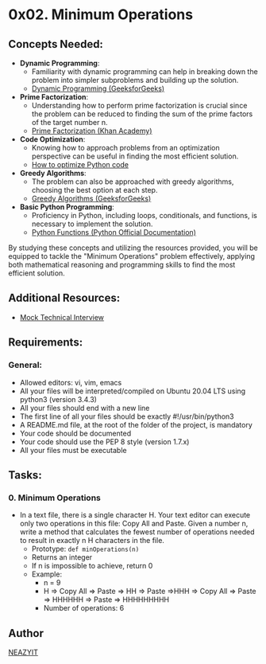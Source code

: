 # 0x02. Minimum Operations

## Concepts Needed:
- **Dynamic Programming**:
  - Familiarity with dynamic programming can help in breaking down the problem into simpler subproblems and building up the solution.
  - [Dynamic Programming (GeeksforGeeks)](https://www.geeksforgeeks.org/dynamic-programming/)
- **Prime Factorization**:
  - Understanding how to perform prime factorization is crucial since the problem can be reduced to finding the sum of the prime factors of the target number n.
  - [Prime Factorization (Khan Academy)](https://www.khanacademy.org/computing/computer-science/cryptography/comp-number-theory/v/prime-factorization)
- **Code Optimization**:
  - Knowing how to approach problems from an optimization perspective can be useful in finding the most efficient solution.
  - [How to optimize Python code](https://stackabuse.com/how-to-optimize-python-code/)
- **Greedy Algorithms**:
  - The problem can also be approached with greedy algorithms, choosing the best option at each step.
  - [Greedy Algorithms (GeeksforGeeks)](https://www.geeksforgeeks.org/greedy-algorithms/)
- **Basic Python Programming**:
  - Proficiency in Python, including loops, conditionals, and functions, is necessary to implement the solution.
  - [Python Functions (Python Official Documentation)](https://docs.python.org/3/tutorial/controlflow.html#defining-functions)

By studying these concepts and utilizing the resources provided, you will be equipped to tackle the "Minimum Operations" problem effectively, applying both mathematical reasoning and programming skills to find the most efficient solution.

## Additional Resources:
- [Mock Technical Interview](https://github.com/holbertonschool/mock-interviews)
  
## Requirements:
### General:
- Allowed editors: vi, vim, emacs
- All your files will be interpreted/compiled on Ubuntu 20.04 LTS using python3 (version 3.4.3)
- All your files should end with a new line
- The first line of all your files should be exactly #!/usr/bin/python3
- A README.md file, at the root of the folder of the project, is mandatory
- Your code should be documented
- Your code should use the PEP 8 style (version 1.7.x)
- All your files must be executable

## Tasks:
### 0. Minimum Operations
- In a text file, there is a single character H. Your text editor can execute only two operations in this file: Copy All and Paste. Given a number n, write a method that calculates the fewest number of operations needed to result in exactly n H characters in the file.
  - Prototype: `def minOperations(n)`
  - Returns an integer
  - If n is impossible to achieve, return 0
  - Example:
    - n = 9
    - H => Copy All => Paste => HH => Paste =>HHH => Copy All => Paste => HHHHHH => Paste => HHHHHHHHH
    - Number of operations: 6
## Author
[NEAZYIT](https://github.com/NEAZYIT)
